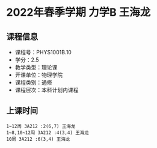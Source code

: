 # 2022年春季学期 力学B 王海龙






## 课程信息

- 课程号：PHYS1001B.10
- 学分：2.5
- 教学类型：理论课
- 开课单位：物理学院
- 课程类别：通修
- 课程层次：本科计划内课程

## 上课时间

```
1~12周 3A212 :2(6,7) 王海龙
1~8,10~12周 3A212 :4(3,4) 王海龙
10周 3A212 :6(3,4) 王海龙
```

